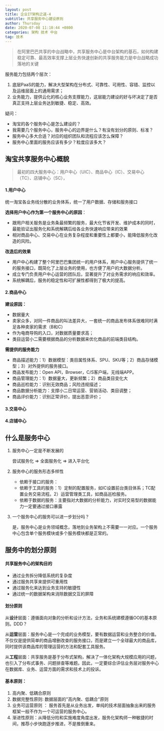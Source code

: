 ```yaml
---
layout: post
title: 企业IT架构之道-4
subtitle: 共享服务中心建设原则
author: Thursday
date: 2020-07-08 11:10:44 +0800
categories: 架构 技术 中台
tag: 技术
---
```


> 在阿里巴巴共享的中台战略中，共享服务中心是中台架构的基石，如何构建稳定可靠、最高效率支撑上层业务快速创新的共享服务能力是中台战略成功落地的关键

服务能力包括两个层次：

1. 底层PaaS的能力，解决大型架构在分布式、可靠性、可用性、容错、监控以及运维层面上的通用需求；
2. 业务能力，提供云化的核心业务支撑能力，这层能力建设的好与坏决定了是否真正支持上层业务达到敏捷、稳定、高效。

疑问：

- 淘宝的各个服务中心是怎么建设的？
- 我需要几个服务中心，服务中心的边界是什么？有没有划分的原则、标准？
- 服务中心多大合适？对应的组织团队和流程应该怎么保障？
- 服务中心里面的服务应该有多少？粒度应该多大？

## 淘宝共享服务中心概貌

> 最初的四大服务中心：用户中心（UIC）、商品中心（IC）、交易中心（TC）、店铺中心（SC），

#### 1.用户中心

统一淘宝各业务线分散的业务体系，统一了用户数据、存储和服务接口

**选择用户中心作为第一个服务中心的原因**：

- 跟用户相关服务是业务条最频繁的服务，最大化节省开发、维护成本的同时，最能验证出服务化和系统解耦后给各业务快速响应带来的效果
- 相对商品中心、交易中心在业务复杂程度和重要性上都要小，能降低服务化改造的风险。

**改造后的效果**

- 用户中心构建了整个阿里巴巴集团统一的用户体系，用户中心服务提供了统一的服务接口，既简化了上层业务的使用，也方便了用户的大数据分析。
- 成立专门负责用户中心运营的团队后，显著提升了对业务需求的响应和效率。
- 系统解耦后，服务的稳定性和可扩展性都得到了极大的提高。

#### 2.商品中心

**建设原因：**

- 数据量大
- 卖家众多，对同一件商品的叫法差异大，一套统一的商品发布体系很难同时满足各种卖家的需求（B和C）
- 作为电商导购的入口，对数据质量要求高；
- 类目运营小二需要根据商品的分析数据来优化商品的前端类目结构。

**需提供的服务能力**

- 商品描述能力：1）数据模型：类目属性体系、SPU、SKU等；2）商品存储模型；3）对外提供的服务接口。
- 商品发布能力：Open API，Browser，C/S客户端，无线端APP。
- 商品管理能力：1）数据量大，更新频繁；2）商品类目变化大
- 商品巡检能力：识别无效商品；风险违规描述；
- 商品数据分析能力：支撑小二日常运营、营销活动、类目调整；
- 商品评价能力：识别正常评价，提出恶意评价；

#### 3.交易中心

#### 4.店铺中心

## 什么是服务中心

1. 服务中心一定是不断发展的

   尝试服务化 => 全面服务化  => 进入平台化

2. 服务中心的服务形态多样性

   - 依赖于接口的服务：
   - 依赖于工具的服务：1）定制的配置服务，如IC设置前台类目体系；TC配置业务交易流程。2）运营管理类工具，如商品巡检服务。
   - 依赖于数据的服务：主要指对大数据的分析能力，对实时交易型的数据能力一定要通过接口暴露

3. 一个服务中心的服务可以进一步划分吗？

   是，服务中心是业务领域概念，落地到业务架构上不需要一一对应。一个服务中心包含单个服务模块或多个服务模块都是正常的。

## 服务中的划分原则

#### 共享服务中心的架构目的

- 通过业务拆分降低系统的复杂度
- 通过服务共享来提供可重用性
- 通过服务化来达到业务支持的敏捷性
- 通过统一的数据架构来消除数据交互的屏障

#### 划分原则

从**设计**层面：遵循面向对象的分析和设计方法，业务和系统建模遵循OO的基本原则。DDD？

从**运营**层面：服务中心是一个完成的业务模型，要有数据运营和业务整合的价值。不仅仅是提供简单的商品增删改查的服务接口，而是建立一个全球最大的商品库，同时提供该商品库的管理运营的方法和配套工具服务。

从**工程**层面：共享服务是基于分布式架构，解决了一体化架构大规模应用的问题，也引入了分布式事务、问题排查等难题。因此，一定要综合评估业务层对服务中心在数据库、业务、运营方面的需求和技术上的投诉。

#### 基本原则：

1. 高内聚、低耦合原则
2. 数据完整性原则: 数据层面的"高内聚、低耦合"原则
3. 业务可运营原则 ： 服务首先是从业务出发，单纯的技术层面抽象出来的服务框架一般不作为一个可运营的服务中心。
4. 渐进性原则：从降低分险和实施难度角度出发，服务化架构师一种敏捷的时间，推荐小步快跑逐步推进，不是推倒重来。





